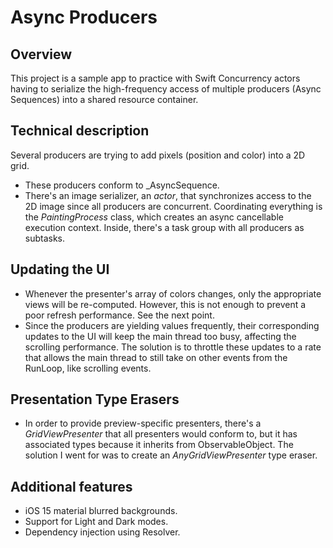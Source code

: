 # Async Producers

##  Overview

This project is a sample app to practice with Swift Concurrency actors having to serialize the high-frequency access of multiple producers (Async Sequences) into a shared resource container.

## Technical description 
Several producers are trying to add pixels (position and color) into a 2D grid.
- These producers conform to _AsyncSequence. 
- There's an image serializer, an _actor_, that synchronizes access to the 2D image since all producers are concurrent.
Coordinating everything is the _PaintingProcess_ class, which creates an async cancellable execution context. Inside, there's a task group with all producers as subtasks.

## Updating the UI
- Whenever the presenter's array of colors changes, only the appropriate views will be re-computed. However, this is not enough to prevent a poor refresh performance. See the next point.
- Since the producers are yielding values frequently, their corresponding updates to the UI will keep the main thread too busy, affecting the scrolling performance. The solution is to throttle these updates to a rate that allows the main thread to still take on other events from the RunLoop, like scrolling events.

## Presentation Type Erasers
- In order to provide preview-specific presenters, there's a _GridViewPresenter_ that all presenters would conform to, but it has associated types because it inherits from ObservableObject. The solution I went for was to create an _AnyGridViewPresenter_ type eraser. 

## Additional features
- iOS 15 material blurred backgrounds.
- Support for Light and Dark modes.
- Dependency injection using Resolver.
